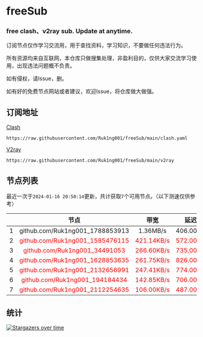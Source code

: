 # freeSub
### free clash、v2ray sub. Update at anytime.

订阅节点仅作学习交流用，用于查找资料，学习知识，不要做任何违法行为。

所有资源均来自互联网，本仓库只做搜集处理，非盈利目的，仅供大家交流学习使用，出现违法问题概不负责。

如有侵权，请Issue，删。

如有好的免费节点网站或者建议，欢迎Issue，将仓库做大做强。

## 订阅地址
[Clash](https://raw.githubusercontent.com/Ruk1ng001/freeSub/main/clash.yaml)
```
https://raw.githubusercontent.com/Ruk1ng001/freeSub/main/clash.yaml
```
[V2ray](https://raw.githubusercontent.com/Ruk1ng001/freeSub/main/v2ray)
```
https://raw.githubusercontent.com/Ruk1ng001/freeSub/main/v2ray
```

## 节点列表

最近一次于`2024-01-16 20:50:14`更新，共计获取`7`个可用节点。（以下测速仅供参考）

|  | 节点 | 带宽 | 延迟 |
|:-:|:--:|:--:|:--:|
 | 1 | github.com/Ruk1ng001_1788853913 | 1.36MB/s | 406.00ms |
 | 2 | <font color=red>github.com/Ruk1ng001_1585476115</font> | <font color=red>421.14KB/s</font> | <font color=red>572.00ms</font> |
 | 3 | <font color=red>github.com/Ruk1ng001_34491053</font> | <font color=red>266.60KB/s</font> | <font color=red>735.00ms</font> |
 | 4 | <font color=red>github.com/Ruk1ng001_1628853635</font> | <font color=red>261.75KB/s</font> | <font color=red>826.00ms</font> |
 | 5 | <font color=red>github.com/Ruk1ng001_2132656991</font> | <font color=red>247.41KB/s</font> | <font color=red>774.00ms</font> |
 | 6 | <font color=red>github.com/Ruk1ng001_194184434</font> | <font color=red>142.85KB/s</font> | <font color=red>706.00ms</font> |
 | 7 | <font color=red>github.com/Ruk1ng001_2112254635</font> | <font color=red>106.00KB/s</font> | <font color=red>487.00ms</font> |


## 统计

[![Stargazers over time](https://starchart.cc/Ruk1ng001/freeSub.svg)](https://starchart.cc/Ruk1ng001/freeSub)